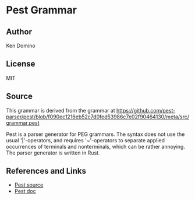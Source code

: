 # Pest Grammar

## Author
Ken Domino

## License
MIT

## Source
This grammar is derived from the grammar at https://github.com/pest-parser/pest/blob/f090ec1216eb52c7d0fed53986c7e02f90464130/meta/src/grammar.pest

Pest is a parser generator for PEG grammars. The syntax does not use the usual '|'-operators,
and requires '~'-operators to separate applied occurrences of terminals and nonterminals,
which can be rather annoying. The parser generator is written in Rust.

## References and Links

* [Pest source](https://github.com/pest-parser/pest)
* [Pest doc](https://docs.rs/pest/latest/pest/)

